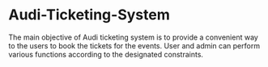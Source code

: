 # Audi-Ticketing-System
The main objective of Audi ticketing system is to provide a convenient way to the users to book the tickets for the events. User and admin can perform various functions according to the designated constraints.
